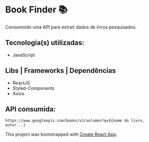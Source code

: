 # Book Finder 📚
  Consumindo uma API para extrair dados de livros pesquisados. 

## Tecnologia(s) utilizadas: 
- JavaScript

## Libs | Frameworks | Dependências
- ReactJS
- Styled-Components
- Axios

## API consumida:
`https://www.googleapis.com/books/v1/volumes?q=${nome do livro, autor...}`

This project was bootstrapped with [Create React App](https://github.com/facebook/create-react-app).

